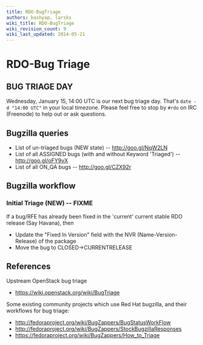 ```yaml
---
title: RDO-BugTriage
authors: kashyap, larsks
wiki_title: RDO-BugTriage
wiki_revision_count: 9
wiki_last_updated: 2014-05-21
---
```


# RDO-Bug Triage

## BUG TRIAGE DAY

Wednesday, January 15, 14:00 UTC is our next bug triage day. That's `date -d "14:00 UTC"` in your local timezone. Please feel free to stop by `#rdo` on IRC (Freenode) to help out or ask questions.

## Bugzilla queries

*   List of un-triaged bugs (NEW state) -- <http://goo.gl/NqW2LN>
*   List of all ASSIGNED bugs (with and without Keyword 'Triaged') -- <http://goo.gl/oFY9vX>
*   List of all ON_QA bugs -- <http://goo.gl/CZX92r>

## Bugzilla workflow

### Initial Triage (NEW) -- FIXME

If a bug/RFE has already been fixed in the 'current' current stable RDO release (Say Havana), then

*   Update the "Fixed In Version" field with the NVR (Name-Version-Release) of the package
*   Move the bug to CLOSED->CURRENTRELEASE

## References

Upstream OpenStack bug triage

*   <https://wiki.openstack.org/wiki/BugTriage>

Some existing community projects which use Red Hat bugzilla, and their workflows for bug triage:

*   <http://fedoraproject.org/wiki/BugZappers/BugStatusWorkFlow>
*   <http://fedoraproject.org/wiki/BugZappers/StockBugzillaResponses>
*   <https://fedoraproject.org/wiki/BugZappers/How_to_Triage>
